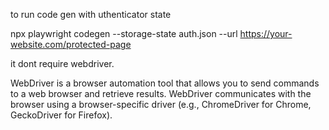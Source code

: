 to run code gen with uthenticator state

npx playwright codegen --storage-state auth.json --url https://your-website.com/protected-page




it dont require webdriver.

WebDriver is a browser automation tool that allows you to send commands to a web browser and retrieve results.
WebDriver communicates with the browser using a browser-specific driver (e.g., ChromeDriver for Chrome, GeckoDriver for Firefox).